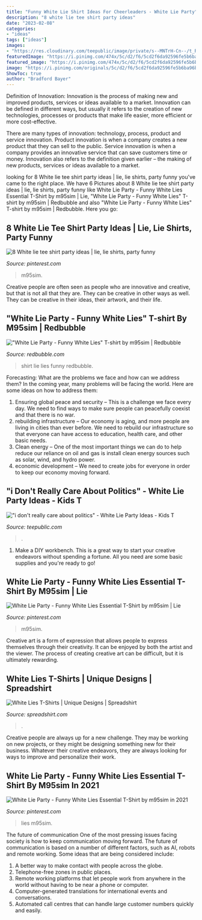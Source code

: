 ```yaml
---
title: "Funny White Lie Shirt Ideas For Cheerleaders - White Lie Party"
description: "8 white lie tee shirt party ideas"
date: "2023-02-08"
categories:
- "ideas"
tags: ["ideas"]
images:
- "https://res.cloudinary.com/teepublic/image/private/s--MNTrH-Cn--/t_Resized Artwork/c_crop,x_10,y_10/c_fit,w_416/c_crop,g_north_west,h_554,w_416,x_0,y_-93/g_north_west,u_upload:v1446840607:production:blanks:u5bxay2bn68ayjzrqkyr,x_-424,y_-418/b_rgb:eeeeee/c_limit,f_auto,h_630,q_90,w_630/v1602987372/production/designs/15149579_1.jpg"
featuredImage: "https://i.pinimg.com/474x/5c/d2/f6/5cd2f6da92596fe5b6ba96b95542bd90.jpg"
featured_image: "https://i.pinimg.com/474x/5c/d2/f6/5cd2f6da92596fe5b6ba96b95542bd90.jpg"
image: "https://i.pinimg.com/originals/5c/d2/f6/5cd2f6da92596fe5b6ba96b95542bd90.png"
ShowToc: true
author: "Bradford Bayer"
---
```



Definition of Innovation:
Innovation is the process of making new and improved products, services or ideas available to a market. Innovation can be defined in different ways, but usually it refers to the creation of new technologies, processes or products that make life easier, more efficient or more cost-effective.

There are many types of innovation: technology, process, product and service innovation. Product innovation is when a company creates a new product that they can sell to the public. Service innovation is when a company provides an innovative service that can save customers time or money. Innovation also refers to the definition given earlier – the making of new products, services or ideas available to a market.

	

		
looking for 8 White lie tee shirt party ideas | lie, lie shirts, party funny you've came to the right place. We have 6 Pictures about 8 White lie tee shirt party ideas | lie, lie shirts, party funny like White Lie Party - Funny White Lies Essential T-Shirt by m95sim | Lie, &quot;White Lie Party - Funny White Lies&quot; T-shirt by m95sim | Redbubble and also &quot;White Lie Party - Funny White Lies&quot; T-shirt by m95sim | Redbubble. Here you go:
		
    
## 8 White Lie Tee Shirt Party Ideas | Lie, Lie Shirts, Party Funny

<img loading=lazy src="https://i.pinimg.com/474x/5c/d2/f6/5cd2f6da92596fe5b6ba96b95542bd90.jpg" onerror="this.onerror=null;this.src='https://tse3.mm.bing.net/th?id=OIP.9ALDEW1UbD70_YHcjyufhQAAAA&amp;pid=15.1';" alt="8 White lie tee shirt party ideas | lie, lie shirts, party funny">

_Source: pinterest.com_

>m95sim. 

	

Creative people are often seen as people who are innovative and creative, but that is not all that they are. They can be creative in other ways as well. They can be creative in their ideas, their artwork, and their life.

    
## &quot;White Lie Party - Funny White Lies&quot; T-shirt By M95sim | Redbubble

<img loading=lazy src="https://ih1.redbubble.net/image.1596136075.0829/ssrco,slim_fit_t_shirt,mens,fafafa:ca443f4786,front,square_product,600x600.jpg" onerror="this.onerror=null;this.src='https://tse3.mm.bing.net/th?id=OIP.Dga3y3fpyyHbhVCRs-AiWgHaHa&amp;pid=15.1';" alt="&quot;White Lie Party - Funny White Lies&quot; T-shirt by m95sim | Redbubble">

_Source: redbubble.com_

>shirt lie lies funny redbubble. 

	

Forecasting: What are the problems we face and how can we address them?
In the coming year, many problems will be facing the world. Here are some ideas on how to address them: 
1. Ensuring global peace and security – This is a challenge we face every day. We need to find ways to make sure people can peacefully coexist and that there is no war. 
2. rebuilding infrastructure – Our economy is aging, and more people are living in cities than ever before. We need to rebuild our infrastructure so that everyone can have access to education, health care, and other basic needs. 
3. Clean energy – One of the most important things we can do to help reduce our reliance on oil and gas is install clean energy sources such as solar, wind, and hydro power. 
4. economic development – We need to create jobs for everyone in order to keep our economy moving forward.

    
## &quot;i Don&#039;t Really Care About Politics&quot; - White Lie Party Ideas - Kids T

<img loading=lazy src="https://res.cloudinary.com/teepublic/image/private/s--MNTrH-Cn--/t_Resized Artwork/c_crop,x_10,y_10/c_fit,w_416/c_crop,g_north_west,h_554,w_416,x_0,y_-93/g_north_west,u_upload:v1446840607:production:blanks:u5bxay2bn68ayjzrqkyr,x_-424,y_-418/b_rgb:eeeeee/c_limit,f_auto,h_630,q_90,w_630/v1602987372/production/designs/15149579_1.jpg" onerror="this.onerror=null;this.src='https://tse2.mm.bing.net/th?id=OIP.CmcGxXzqen10fJhFndkeOgHaHa&amp;pid=15.1';" alt="&quot;i don&#039;t really care about politics&quot; - White Lie Party Ideas - Kids T">

_Source: teepublic.com_

>. 

	

1. Make a DIY workbench. This is a great way to start your creative endeavors without spending a fortune. All you need are some basic supplies and you're ready to go!

    
## White Lie Party - Funny White Lies Essential T-Shirt By M95sim | Lie

<img loading=lazy src="https://i.pinimg.com/originals/5c/d2/f6/5cd2f6da92596fe5b6ba96b95542bd90.png" onerror="this.onerror=null;this.src='https://tse2.mm.bing.net/th?id=OIP.4CljdBulJPmWRKQ041dDtQHaJ4&amp;pid=15.1';" alt="White Lie Party - Funny White Lies Essential T-Shirt by m95sim | Lie">

_Source: pinterest.com_

>m95sim. 

	

Creative art is a form of expression that allows people to express themselves through their creativity. It can be enjoyed by both the artist and the viewer. The process of creating creative art can be difficult, but it is ultimately rewarding.

    
## White Lies T-Shirts | Unique Designs | Spreadshirt

<img loading=lazy src="https://image.spreadshirtmedia.com/image-server/v1/mp/products/T347A1MPA2978PT17X0Y25D1032474704FS2964/views/1,width=800,height=800,appearanceId=1,backgroundColor=F2F2F2,modelId=2564,crop=list/little-white-lies-gift-idea-never-on-social-media-womens-t-shirt.jpg" onerror="this.onerror=null;this.src='https://tse4.mm.bing.net/th?id=OIP.gtQFNAQV6k7Q4HnG3c5CNgHaHa&amp;pid=15.1';" alt="White Lies T-Shirts | Unique Designs | Spreadshirt">

_Source: spreadshirt.com_

>. 

	

Creative people are always up for a new challenge. They may be working on new projects, or they might be designing something new for their business. Whatever their creative endeavors, they are always looking for ways to improve and personalize their work.

    
## White Lie Party - Funny White Lies Essential T-Shirt By M95sim In 2021

<img loading=lazy src="https://i.pinimg.com/736x/5c/f3/ee/5cf3ee5bb50a1e0ac0531b86f55dc774.jpg" onerror="this.onerror=null;this.src='https://tse1.mm.bing.net/th?id=OIP.h-bRQeHWPC5HtZfstONbjgHaJ3&amp;pid=15.1';" alt="White Lie Party - Funny White Lies Essential T-Shirt by m95sim in 2021">

_Source: pinterest.com_

>lies m95sim. 

	

The future of communication
One of the most pressing issues facing society is how to keep communication moving forward. The future of communication is based on a number of different factors, such as AI, robots and remote working. Some ideas that are being considered include: 
1. A better way to make contact with people across the globe. 
2. Telephone-free zones in public places. 
3. Remote working platforms that let people work from anywhere in the world without having to be near a phone or computer. 
4. Computer-generated translations for international events and conversations. 
5. Automated call centres that can handle large customer numbers quickly and easily.


